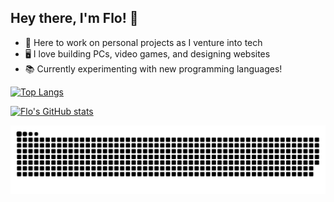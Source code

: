 <!-- just the basics -->

## Hey there, I'm Flo! 👋

- 🌱 Here to work on personal projects as I venture into tech
- 🖥️ I love building PCs, video games, and designing websites
- 📚 Currently experimenting with new programming languages!

<!-- GitHub stats from https://github.com/anuraghazra/github-readme-stats -->
[![Top Langs](https://github-readme-stats.vercel.app/api/top-langs/?username=flo-exe&layout=compact&card_width=467)](https://github.com/anuraghazra/github-readme-stats)

[![Flo's GitHub stats](https://github-readme-stats.vercel.app/api?username=flo-exe&show_icons=true&theme=merko&hide_title=true&rank_icon=github)](https://github.com/anuraghazra/github-readme-stats)

<!-- snake config -->

<picture>
  <source media="(prefers-color-scheme: dark)" srcset="https://raw.githubusercontent.com/flo-exe/flo-exe/output/github-snake-dark.svg" />
  <source media="(prefers-color-scheme: light)" srcset="https://raw.githubusercontent.com/flo-exe/flo-exe/output/github-snake.svg" />
  <img alt="github-snake" src="https://raw.githubusercontent.com/flo-exe/flo-exe/output/github-snake.svg" />
</picture>
